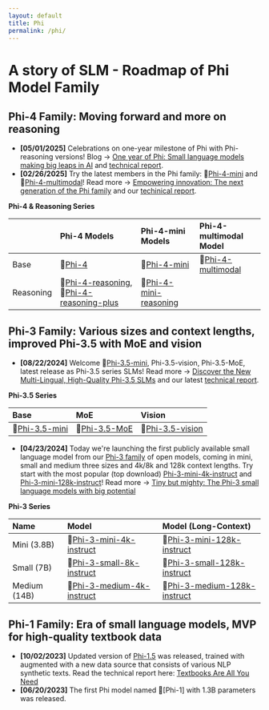 ```yaml
---
layout: default
title: Phi
permalink: /phi/
---
```


# A story of SLM - Roadmap of Phi Model Family

## Phi-4 Family: Moving forward and more on reasoning
* **\[05/01/2025\]** Celebrations on one-year milestone of Phi with Phi-reasoning versions! Blog <span>&#8594;</span> [One year of Phi: Small language models making big leaps in AI](https://azure.microsoft.com/en-us/blog/one-year-of-phi-small-language-models-making-big-leaps-in-ai/) and [technical report](https://arxiv.org/abs/2504.21233). 
* **\[02/26/2025\]** Try the latest members in the Phi family: <span>&#x1F917;</span>[Phi-4-mini](https://huggingface.co/microsoft/Phi-4-mini-instruct) and <span>&#x1F917;</span>[Phi-4-multimodal](https://huggingface.co/microsoft/Phi-4-multimodal-instruct)! Read more <span>&#8594;</span> [Empowering innovation: The next generation of the Phi family](https://azure.microsoft.com/en-us/blog/empowering-innovation-the-next-generation-of-the-phi-family/) and our [techinical report](https://arxiv.org/abs/2503.01743).

**Phi-4 & Reasoning Series**

| | Phi-4 Models |  Phi-4-mini Models | Phi-4-multimodal Model |
|:------- |:-------|:-------|:-------|
| Base | <span>&#x1F917;</span>[Phi-4](https://huggingface.co/microsoft/phi-4) | <span>&#x1F917;</span>[Phi-4-mini](https://huggingface.co/microsoft/Phi-4-mini-instruct) | <span>&#x1F917;</span>[Phi-4-multimodal](https://huggingface.co/microsoft/Phi-4-multimodal-instruct) | 
| Reasoning | <span>&#x1F917;</span>[Phi-4-reasoning](https://huggingface.co/microsoft/Phi-4-reasoning), <span>&#x1F917;</span>[Phi-4-reasoning-plus](https://huggingface.co/microsoft/Phi-4-reasoning-plus) |  <span>&#x1F917;</span>[Phi-4-mini-reasoning](https://huggingface.co/microsoft/Phi-4-mini-reasoning) |  |

## Phi-3 Family: Various sizes and context lengths, improved Phi-3.5 with MoE and vision

* **\[08/22/2024\]** Welcome <span>&#x1F917;</span>[Phi-3.5-mini](https://huggingface.co/microsoft/Phi-3.5-mini-instruct), Phi-3.5-vision, Phi-3.5-MoE, latest release as Phi-3.5 series SLMs! Read more <span>&#8594;</span> [Discover the New Multi-Lingual, High-Quality Phi-3.5 SLMs](https://techcommunity.microsoft.com/blog/azure-ai-services-blog/discover-the-new-multi-lingual-high-quality-phi-3-5-slms/4225280) and our latest [technical report](https://export.arxiv.org/abs/2404.14219).

**Phi-3.5 Series**

| Base |  MoE  |     Vision |
|:-------|:-------| :------------------------|
| <span>&#x1F917;</span>[Phi-3.5-mini](https://huggingface.co/microsoft/Phi-3.5-mini-instruct) | <span>&#x1F917;</span>[Phi-3.5-MoE](https://huggingface.co/microsoft/Phi-3.5-MoE-instruct) | <span>&#x1F917;</span>[Phi-3.5-vision](https://huggingface.co/microsoft/Phi-3.5-vision-instruct) |

* **\[04/23/2024\]** Today we're launching the first publicly available small language model from our [Phi-3 family](https://huggingface.co/collections/microsoft/phi-3-6626e15e9585a200d2d761e3) of open models, coming in mini, small and medium three sizes and 4k/8k and 128k context lengths. Try start with the most popular (top download) [Phi-3-mini-4k-instruct](https://huggingface.co/microsoft/Phi-3-mini-4k-instruct) and [Phi-3-mini-128k-instruct](https://huggingface.co/microsoft/Phi-3-mini-128k-instruct)! Read more <span>&#8594;</span> [Tiny but mighty: The Phi-3 small language models with big potential](https://news.microsoft.com/source/features/ai/the-phi-3-small-language-models-with-big-potential/?ocid=FY24_soc_omc_br_li_Phi3)

**Phi-3 Series**

| Name |  Model  |           Model (Long-Context) |
|:-------|:-------| :------------------------|
| Mini (3.8B) | <span>&#x1F917;</span>[Phi-3-mini-4k-instruct](https://huggingface.co/microsoft/Phi-3-mini-4k-instruct) | <span>&#x1F917;</span>[Phi-3-mini-128k-instruct](https://huggingface.co/microsoft/Phi-3-mini-128k-instruct) | 
| Small (7B) | <span>&#x1F917;</span>[Phi-3-small-8k-instruct](https://huggingface.co/microsoft/Phi-3-small-8k-instruct) | <span>&#x1F917;</span>[Phi-3-small-128k-instruct](https://huggingface.co/microsoft/Phi-3-small-128k-instruct) | 
| Medium (14B) |<span>&#x1F917;</span>[Phi-3-medium-4k-instruct](https://huggingface.co/microsoft/Phi-3-medium-4k-instruct)  | <span>&#x1F917;</span>[Phi-3-medium-128k-instruct](https://huggingface.co/microsoft/Phi-3-medium-128k-instruct) | 

## Phi-1 Family: Era of small language models, MVP for high-quality textbook data
* **\[10/02/2023\]** Updated version of [Phi-1.5](https://huggingface.co/microsoft/phi-1_5) was released, trained with augmented with a new data source that consists of various NLP synthetic texts. Read the technical report here: [Textbooks Are All You Need](https://arxiv.org/abs/2306.11644)
* **\[06/20/2023\]** The first Phi model named <span>&#x1F917;</span>[Phi-1] with 1.3B parameters was released. 
